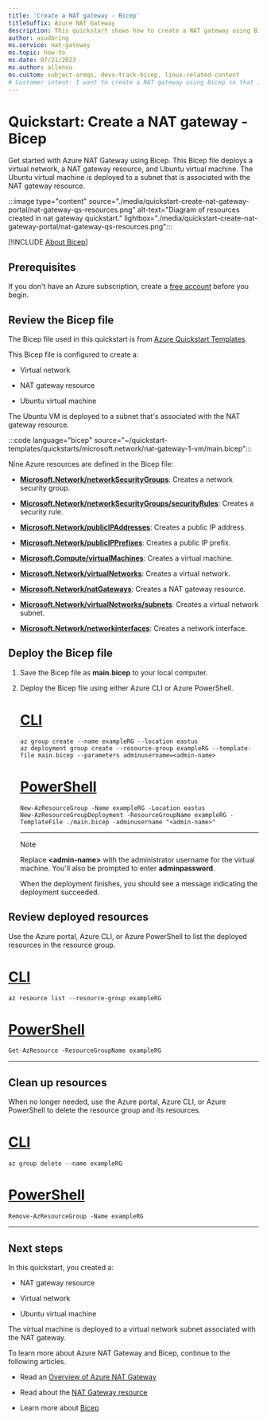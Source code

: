 ```yaml
---
title: 'Create a NAT gateway - Bicep'
titleSuffix: Azure NAT Gateway
description: This quickstart shows how to create a NAT gateway using Bicep.
author: asudbring
ms.service: nat-gateway
ms.topic: how-to
ms.date: 07/21/2023
ms.author: allensu
ms.custom: subject-armqs, devx-track-bicep, linux-related-content
# Customer intent: I want to create a NAT gateway using Bicep so that I can provide outbound connectivity for my virtual machines.
---
```


# Quickstart: Create a NAT gateway - Bicep

Get started with Azure NAT Gateway using Bicep. This Bicep file deploys a virtual network, a NAT gateway resource, and Ubuntu virtual machine. The Ubuntu virtual machine is deployed to a subnet that is associated with the NAT gateway resource.

:::image type="content" source="./media/quickstart-create-nat-gateway-portal/nat-gateway-qs-resources.png" alt-text="Diagram of resources created in nat gateway quickstart." lightbox="./media/quickstart-create-nat-gateway-portal/nat-gateway-qs-resources.png":::

[!INCLUDE [About Bicep](~/reusable-content/ce-skilling/azure/includes/resource-manager-quickstart-bicep-introduction.md)]

## Prerequisites

If you don't have an Azure subscription, create a [free account](https://azure.microsoft.com/free/?WT.mc_id=A261C142F) before you begin.

## Review the Bicep file

The Bicep file used in this quickstart is from [Azure Quickstart Templates](https://azure.microsoft.com/resources/templates/nat-gateway-1-vm/).

This Bicep file is configured to create a:

* Virtual network

* NAT gateway resource

* Ubuntu virtual machine

The Ubuntu VM is deployed to a subnet that's associated with the NAT gateway resource.

:::code language="bicep" source="~/quickstart-templates/quickstarts/microsoft.network/nat-gateway-1-vm/main.bicep":::

Nine Azure resources are defined in the Bicep file:

* **[Microsoft.Network/networkSecurityGroups](/azure/templates/microsoft.network/networksecuritygroups)**: Creates a network security group.

* **[Microsoft.Network/networkSecurityGroups/securityRules](/azure/templates/microsoft.network/networksecuritygroups/securityrules)**: Creates a security rule.

* **[Microsoft.Network/publicIPAddresses](/azure/templates/microsoft.network/publicipaddresses)**: Creates a public IP address.

* **[Microsoft.Network/publicIPPrefixes](/azure/templates/microsoft.network/publicipprefixes)**: Creates a public IP prefix.

* **[Microsoft.Compute/virtualMachines](/azure/templates/Microsoft.Compute/virtualMachines)**: Creates a virtual machine.

* **[Microsoft.Network/virtualNetworks](/azure/templates/microsoft.network/virtualnetworks)**: Creates a virtual network.

* **[Microsoft.Network/natGateways](/azure/templates/microsoft.network/natgateways)**: Creates a NAT gateway resource.

* **[Microsoft.Network/virtualNetworks/subnets](/azure/templates/microsoft.network/virtualnetworks/subnets)**: Creates a virtual network subnet.

* **[Microsoft.Network/networkinterfaces](/azure/templates/microsoft.network/networkinterfaces)**: Creates a network interface.

## Deploy the Bicep file

1. Save the Bicep file as **main.bicep** to your local computer.

1. Deploy the Bicep file using either Azure CLI or Azure PowerShell.

    # [CLI](#tab/CLI)

    ```azurecli
    az group create --name exampleRG --location eastus
    az deployment group create --resource-group exampleRG --template-file main.bicep --parameters adminusername=<admin-name>
    ```

    # [PowerShell](#tab/PowerShell)

    ```azurepowershell
    New-AzResourceGroup -Name exampleRG -Location eastus
    New-AzResourceGroupDeployment -ResourceGroupName exampleRG -TemplateFile ./main.bicep -adminusername "<admin-name>"
    ```

    ---

    > [!NOTE]
    > Replace **\<admin-name\>** with the administrator username for the virtual machine. You'll also be prompted to enter **adminpassword**.

    When the deployment finishes, you should see a message indicating the deployment succeeded.

## Review deployed resources

Use the Azure portal, Azure CLI, or Azure PowerShell to list the deployed resources in the resource group.

# [CLI](#tab/CLI)

```azurecli-interactive
az resource list --resource-group exampleRG
```

# [PowerShell](#tab/PowerShell)

```azurepowershell-interactive
Get-AzResource -ResourceGroupName exampleRG
```

---

## Clean up resources

When no longer needed, use the Azure portal, Azure CLI, or Azure PowerShell to delete the resource group and its resources.

# [CLI](#tab/CLI)

```azurecli-interactive
az group delete --name exampleRG
```

# [PowerShell](#tab/PowerShell)

```azurepowershell-interactive
Remove-AzResourceGroup -Name exampleRG
```

---

## Next steps

In this quickstart, you created a:

* NAT gateway resource

* Virtual network

* Ubuntu virtual machine

The virtual machine is deployed to a virtual network subnet associated with the NAT gateway.

To learn more about Azure NAT Gateway and Bicep, continue to the following articles.

* Read an [Overview of Azure NAT Gateway](nat-overview.md)

* Read about the [NAT Gateway resource](nat-gateway-resource.md)

* Learn more about [Bicep](../azure-resource-manager/bicep/overview.md)
